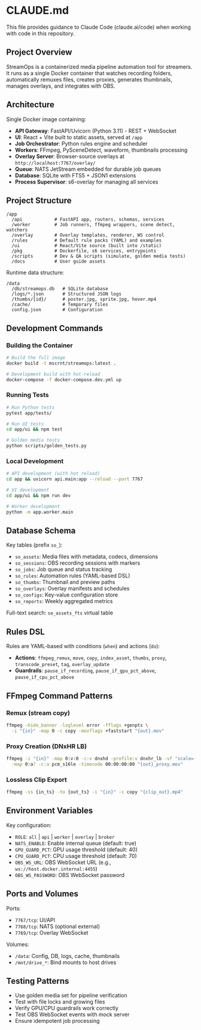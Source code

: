 # CLAUDE.md

This file provides guidance to Claude Code (claude.ai/code) when working with code in this repository.

## Project Overview

StreamOps is a containerized media pipeline automation tool for streamers. It runs as a single Docker container that watches recording folders, automatically remuxes files, creates proxies, generates thumbnails, manages overlays, and integrates with OBS.

## Architecture

Single Docker image containing:
- **API Gateway**: FastAPI/Uvicorn (Python 3.11) - REST + WebSocket
- **UI**: React + Vite built to static assets, served at `/app`
- **Job Orchestrator**: Python rules engine and scheduler
- **Workers**: FFmpeg, PySceneDetect, waveform, thumbnails processing
- **Overlay Server**: Browser-source overlays at `http://localhost:7767/overlay/`
- **Queue**: NATS JetStream embedded for durable job queues
- **Database**: SQLite with FTS5 + JSON1 extensions
- **Process Supervisor**: s6-overlay for managing all services

## Project Structure

```
/app
  /api            # FastAPI app, routers, schemas, services
  /worker         # Job runners, ffmpeg wrappers, scene detect, watchers
  /overlay        # Overlay templates, renderer, WS control
  /rules          # Default rule packs (YAML) and examples
  /ui             # React/Vite source (built into /static)
  /pkg            # Dockerfile, s6 services, entrypoints
  /scripts        # Dev & QA scripts (simulate, golden media tests)
  /docs           # User guide assets
```

Runtime data structure:
```
/data
  /db/streamops.db   # SQLite database
  /logs/*.json       # Structured JSON logs
  /thumbs/{id}/      # poster.jpg, sprite.jpg, hover.mp4
  /cache/            # Temporary files
  config.json        # Configuration
```

## Development Commands

### Building the Container
```bash
# Build the full image
docker build -t mscrnt/streamops:latest .

# Development build with hot-reload
docker-compose -f docker-compose.dev.yml up
```

### Running Tests
```bash
# Run Python tests
pytest app/tests/

# Run UI tests
cd app/ui && npm test

# Golden media tests
python scripts/golden_tests.py
```

### Local Development
```bash
# API development (with hot reload)
cd app && uvicorn api.main:app --reload --port 7767

# UI development
cd app/ui && npm run dev

# Worker development
python -m app.worker.main
```

## Database Schema

Key tables (prefix `so_`):
- `so_assets`: Media files with metadata, codecs, dimensions
- `so_sessions`: OBS recording sessions with markers
- `so_jobs`: Job queue and status tracking
- `so_rules`: Automation rules (YAML-based DSL)
- `so_thumbs`: Thumbnail and preview paths
- `so_overlays`: Overlay manifests and schedules
- `so_configs`: Key-value configuration store
- `so_reports`: Weekly aggregated metrics

Full-text search: `so_assets_fts` virtual table

## Rules DSL

Rules are YAML-based with conditions (`when`) and actions (`do`):
- **Actions**: `ffmpeg_remux`, `move`, `copy`, `index_asset`, `thumbs`, `proxy`, `transcode_preset`, `tag`, `overlay_update`
- **Guardrails**: `pause_if_recording`, `pause_if_gpu_pct_above`, `pause_if_cpu_pct_above`

## FFmpeg Command Patterns

### Remux (stream copy)
```bash
ffmpeg -hide_banner -loglevel error -fflags +genpts \
  -i "{in}" -map 0 -c copy -movflags +faststart "{out}.mov"
```

### Proxy Creation (DNxHR LB)
```bash
ffmpeg -i "{in}" -map 0:v:0 -c:v dnxhd -profile:v dnxhr_lb -vf "scale=-2:1080" \
  -map 0:a? -c:a pcm_s16le -timecode 00:00:00:00 "{out}_proxy.mov"
```

### Lossless Clip Export
```bash
ffmpeg -ss {in_ts} -to {out_ts} -i "{in}" -c copy "{clip_out}.mp4"
```

## Environment Variables

Key configuration:
- `ROLE`: `all` | `api` | `worker` | `overlay` | `broker`
- `NATS_ENABLE`: Enable internal queue (default: true)
- `GPU_GUARD_PCT`: GPU usage threshold (default: 40)
- `CPU_GUARD_PCT`: CPU usage threshold (default: 70)
- `OBS_WS_URL`: OBS WebSocket URL (e.g., `ws://host.docker.internal:4455`)
- `OBS_WS_PASSWORD`: OBS WebSocket password

## Ports and Volumes

Ports:
- `7767/tcp`: UI/API
- `7768/tcp`: NATS (optional external)
- `7769/tcp`: Overlay WebSocket

Volumes:
- `/data`: Config, DB, logs, cache, thumbnails
- `/mnt/drive_*`: Bind mounts to host drives

## Testing Patterns

- Use golden media set for pipeline verification
- Test with file locks and growing files
- Verify GPU/CPU guardrails work correctly
- Test OBS WebSocket events with mock server
- Ensure idempotent job processing